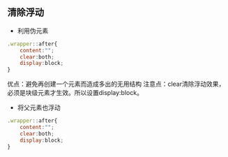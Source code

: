 ## 清除浮动
- 利用伪元素
```javascript
.wrapper::after{
    content:"";
    clear:both;
    display:block;
}
```
优点：避免再创建一个元素而造成多出的无用结构
注意点：clear清除浮动效果，必须是块级元素才生效。所以设置display:block。

- 将父元素也浮动

```javascript
.wrapper::after{
    content:"";
    clear:both;
    display:block;
}
```

